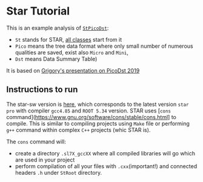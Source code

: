 # Star Tutorial

This is an example analysis of [`StPicoDst`](https://www.star.bnl.gov/webdata/dox/html/classStPicoDstMaker.html):
- `St` stands for STAR, [all classes](https://www.star.bnl.gov/webdata/dox/html/annotated.html) start from it 
- `Pico` means the tree data format where only small number of numerous qualities are saved, exist also `Micro` and `Mini`,
- `Dst` means Data Summary Table)


It is based on [Grigory's presentation on PicoDst 2019](https://drupal.star.bnl.gov/STAR/system/files/Nigmatkulov_intro2pico_Krakow2019.pdf)

## Instructions to run

The star-sw version is [here](https://github.com/star-bnl/star-sw), which corresponds to the latest version `star pro` with compiler `gcc4.85` and `ROOT 5.34` version.
STAR uses [`cons` command](https://www.gnu.org/software/cons/stable/cons.html] to compile. This is similar to compiling projects using `Make` file or performing `g++` command within complex `C++` projects (whic STAR is).

The `cons` command will:
- create a directory `.sl7X_gccXX` where all compiled libraries will go which are used in your project
- perform compilation of all your files with `.cxx`(important!) and connected headers `.h` under `StRoot` directory.

 




